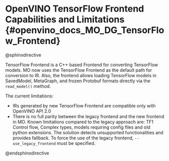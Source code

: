 # OpenVINO TensorFlow Frontend Capabilities and Limitations {#openvino_docs_MO_DG_TensorFlow_Frontend}

@sphinxdirective

TensorFlow Frontend is a C++ based Frontend for converting TensorFlow models. MO now uses the TensorFlow Frontend as the default path for conversion to IR.
Also, the frontend allows loading TensorFlow models in SavedModel, MetaGraph, and frozen Protobuf formats directly via the ``read_model()`` method.

The current limitations:

* IRs generated by new TensorFlow Frontend are compatible only with OpenVINO API 2.0
* There is no full parity between the legacy frontend and the new frontend in MO. Known limitations compared to the legacy approach are: TF1 Control flow, Complex types, models requiring config files and old python extensions. The solution detects unsupported functionalities and provides fallback. To force the use of the legacy frontend, ``--use_legacy_frontend`` must be specified.

@endsphinxdirective
